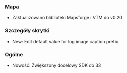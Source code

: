 ### Mapa
- Zaktualizowano bliblioteki Mapsforge i VTM do v0.20

### Szczegóły skrytki
- New: Edit default value for log image caption prefix

### Ogólne
- Nowość: Zwiększony docelowy SDK do 33
